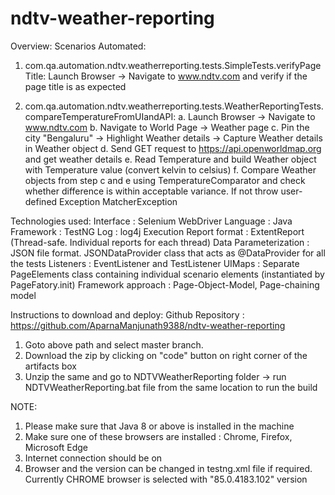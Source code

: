 # ndtv-weather-reporting
Overview:
Scenarios Automated:
1. com.qa.automation.ndtv.weatherreporting.tests.SimpleTests.verifyPageTitle: 
	Launch Browser -> Navigate to www.ndtv.com and verify if the page title is as expected
	
2. com.qa.automation.ndtv.weatherreporting.tests.WeatherReportingTests.compareTemperatureFromUIandAPI:
	a. Launch Browser -> Navigate to www.ndtv.com
	b. Navigate to World Page -> Weather page
	c. Pin the city "Bengaluru" -> Highlight Weather details -> Capture Weather details in Weather object
	d. Send GET request to https://api.openworldmap.org and get weather details
	e. Read Temperature and build Weather object with Temperature value (convert kelvin to celsius)
	f. Compare Weather objects from step c and e using TemperatureComparator and check whether difference is within acceptable variance. If not throw user-defined Exception MatcherException
	
Technologies used:
	Interface				: Selenium WebDriver
	Language				: Java
	Framework				: TestNG
	Log						: log4j
	Execution Report format	: ExtentReport (Thread-safe. Individual reports for each thread)
	Data Parameterization	: JSON file format. JSONDataProvider class that acts as @DataProvider for all the tests
	Listeners				: EventListener and TestListener
	UIMaps					: Separate PageElements class containing individual scenario elements (instantiated by PageFatory.init)
	Framework approach		: Page-Object-Model, Page-chaining model

Instructions to download and deploy:
Github Repository : https://github.com/AparnaManjunath9388/ndtv-weather-reporting

1. Goto above path and select master branch.
2. Download the zip by clicking on "code" button on right corner of the artifacts box
3. Unzip the same and go to NDTVWeatherReporting folder -> run NDTVWeatherReporting.bat file from the same location to run the build

NOTE:
1. Please make sure that Java 8 or above is installed in the machine
2. Make sure one of these browsers are installed : Chrome, Firefox, Microsoft Edge
3. Internet connection should be on
4. Browser and the version can be changed in testng.xml file if required. Currently CHROME browser is selected with "85.0.4183.102" version


